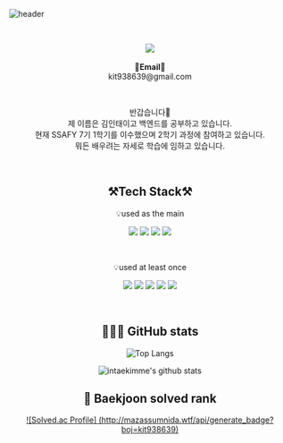 ![header](https://capsule-render.vercel.app/api?type=waving&color=auto&height=300&section=header&text=welcome&fontSize=90&animation=fadeIn&fontAlignY=38&desc=intaekimme's%20GitHub%20Profile&descAlignY=51&descAlign=62)

<br>

<div align=center>

<p align="center">
   <a href="https://hits.seeyoufarm.com"><img src="https://hits.seeyoufarm.com/api/count/incr/badge.svg?url=https%3A%2F%2Fgithub.com%2Fintaekimme%2Fhit-counter&count_bg=%2379C83D&title_bg=%23555555&icon=&icon_color=%23E7E7E7&title=hits&edge_flat=false"/></a>
<br><br>
<Strong>📧Email📧</Strong><br>kit938639@gmail.com<br>
</p>

<br>

<p align="center">
반갑습니다👐<br>
제 이름은 김인태이고 백엔드를 공부하고 있습니다.<br>
현재 SSAFY 7기 1학기를 이수했으며 2학기 과정에 참여하고 있습니다.<br> 
뭐든 배우려는 자세로 학습에 임하고 있습니다.<br>
</p>

<br>

## ⚒️Tech Stack⚒️

<p align="center">
    💡used as the main
</p>

<p align="center" display="inline-block">
  <img src="https://img.shields.io/badge/JAVA-007396?style=for-the-badge&logo=java&logoColor=white"> 
    <img src="https://img.shields.io/badge/Spring-6DB33F?style=for-the-badge&logo=Spring&logoColor=white">
    <img src="https://img.shields.io/badge/SpringBoot-6DB33F?style=for-the-badge&logo=SpringBoot&logoColor=white">
    <img src="https://img.shields.io/badge/mysql-4479A1?style=for-the-badge&logo=mysql&logoColor=white">
</p><br>

<p align="center">
    💡used at least once
</p>

<p align="center" display="inline-block">
  <img src="https://img.shields.io/badge/html-E34F26?style=for-the-badge&logo=html5&logoColor=white">
  <img src="https://img.shields.io/badge/css-1572B6?style=for-the-badge&logo=css3&logoColor=white">
  <img src="https://img.shields.io/badge/javascript-F7DF1E?style=for-the-badge&logo=javascript&logoColor=black">
  <img src="https://img.shields.io/badge/C-A8B9CC?style=for-the-badge&logo=C&logoColor=white">
  <img src="https://img.shields.io/badge/Linux-FCC624?style=for-the-badge&logo=Linux&logoColor=white">  
</p>

<br>
   
## 👨🏻‍💻 GitHub stats

![Top Langs](https://github-readme-stats.vercel.app/api/top-langs/?username=intaekimme&layout=compact&theme=dark)

![intaekimme's github stats](https://github-readme-stats.vercel.app/api?username=intaekimme&show_icons=true)

## 🏅 Baekjoon solved rank
   
[![Solved.ac Profile] (http://mazassumnida.wtf/api/generate_badge?boj=kit938639)](https://solved.ac/kit938639)

</div>
